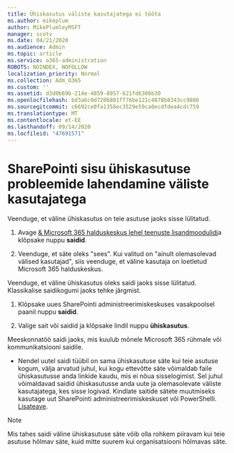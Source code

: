 ```yaml
---
title: Ühiskasutus väliste kasutajatega ei tööta
ms.author: mikeplum
author: MikePlumleyMSFT
manager: scotv
ms.date: 04/21/2020
ms.audience: Admin
ms.topic: article
ms.service: o365-administration
ROBOTS: NOINDEX, NOFOLLOW
localization_priority: Normal
ms.collection: Adm_O365
ms.custom: ''
ms.assetid: d3d0b69b-214e-4859-8957-621fd6306b30
ms.openlocfilehash: bd3a6c0d7206801ff76be121c4878b8343cc9886
ms.sourcegitcommit: c6692ce0fa1358ec3529e59ca0ecdfdea4cdc759
ms.translationtype: MT
ms.contentlocale: et-EE
ms.lasthandoff: 09/14/2020
ms.locfileid: "47691571"
---
```

# <a name="fix-problems-sharing-sharepoint-content-with-external-users"></a>SharePointi sisu ühiskasutuse probleemide lahendamine väliste kasutajatega

Veenduge, et väline ühiskasutus on teie asutuse jaoks sisse lülitatud.
  
1. Avage [ &amp; Microsoft 365 halduskeskus lehel teenuste lisandmoodulid](https://portal.office.com/adminportal/home#/Settings/ServicesAndAddIns)ja klõpsake nuppu **saidid**.
    
2. Veenduge, et säte oleks "sees". Kui valitud on "ainult olemasolevad välised kasutajad", siis veenduge, et väline kasutaja on loetletud Microsoft 365 halduskeskus.
    
Veenduge, et väline ühiskasutus oleks saidi jaoks sisse lülitatud. Klassikalise saidikogumi jaoks tehke järgmist.
  
1. Klõpsake uues SharePointi administreerimiskeskuses vasakpoolsel paanil nuppu **saidid**.
    
2. Valige sait või saidid ja klõpsake lindil nuppu **ühiskasutus**.
    
Meeskonnatöö saidi jaoks, mis kuulub mõnele Microsoft 365 rühmale või kommunikatsiooni saidile.
  
- Nendel uutel saidi tüübil on sama ühiskasutuse säte kui teie asutuse kogum, välja arvatud juhul, kui kogu ettevõtte säte võimaldab faile ühiskasutusse anda linkide kaudu, mis ei nõua sisselogimist. Sel juhul võimaldavad saidid ühiskasutusse anda uute ja olemasolevate väliste kasutajatega, kes sisse logivad. Kindlate saitide sätete muutmiseks kasutage uut SharePointi administreerimiskeskuset või PowerShelli. [Lisateave](https://go.microsoft.com/fwlink/?linkid=871863).
    
> [!NOTE]
> Mis tahes saidi väline ühiskasutuse säte võib olla rohkem piiravam kui teie asutuse hõlmav säte, kuid mitte suurem kui organisatsiooni hõlmavas säte. 
  


